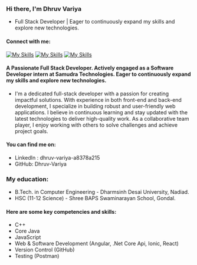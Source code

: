 ### Hi there, I'm Dhruv Variya

- Full Stack Developer | Eager to continuously expand my skills and explore new technologies.


#### Connect with me:

[![My Skills](https://skillicons.dev/icons?i=github&perline=3)](https://github.com/Dhruv-Variya)
[![My Skills](https://skillicons.dev/icons?i=linkedin&perline=3)](https://www.linkedin.com/in/dhruv-variya-a8378a215/)
[![My Skills](https://skillicons.dev/icons?i=instagram&perline=3)](https://www.instagram.com/dhruv_variya__/)

#### A Passionate Full Stack Developer. Actively engaged as a Software Developer intern at Samudra Technologies. Eager to continuously expand my skills and explore new technologies.

- I'm a dedicated full-stack developer with a passion for creating impactful solutions. With experience in both front-end and back-end development, I specialize in building robust and user-friendly web applications. I believe in continuous learning and stay updated with the latest technologies to deliver high-quality work. As a collaborative team player, I enjoy working with others to solve challenges and achieve project goals.

#### You can find me on:
- LinkedIn : dhruv-variya-a8378a215
- GitHub: Dhruv-Variya

### My education:
- B.Tech. in Computer Engineering - Dharmsinh Desai University, Nadiad.
- HSC (11-12 Science) - Shree BAPS Swaminarayan School, Gondal.

#### Here are some key competencies and skills:
- C++
- Core Java
- JavaScript
- Web & Software Development (Angular, .Net Core Api, Ionic, React)
- Version Control (GitHub)
- Testing (Postman)

<!---
Dhruv-Variya/Dhruv-Variya is a ✨ special ✨ repository because its `README.md` (this file) appears on your GitHub profile.
You can click the Preview link to take a look at your changes.
--->
